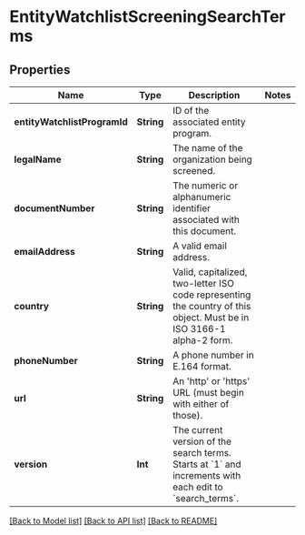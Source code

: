 # EntityWatchlistScreeningSearchTerms

## Properties
Name | Type | Description | Notes
------------ | ------------- | ------------- | -------------
**entityWatchlistProgramId** | **String** | ID of the associated entity program. | 
**legalName** | **String** | The name of the organization being screened. | 
**documentNumber** | **String** | The numeric or alphanumeric identifier associated with this document. | 
**emailAddress** | **String** | A valid email address. | 
**country** | **String** | Valid, capitalized, two-letter ISO code representing the country of this object. Must be in ISO 3166-1 alpha-2 form. | 
**phoneNumber** | **String** | A phone number in E.164 format. | 
**url** | **String** | An &#39;http&#39; or &#39;https&#39; URL (must begin with either of those). | 
**version** | **Int** | The current version of the search terms. Starts at &#x60;1&#x60; and increments with each edit to &#x60;search_terms&#x60;. | 

[[Back to Model list]](../README.md#documentation-for-models) [[Back to API list]](../README.md#documentation-for-api-endpoints) [[Back to README]](../README.md)


